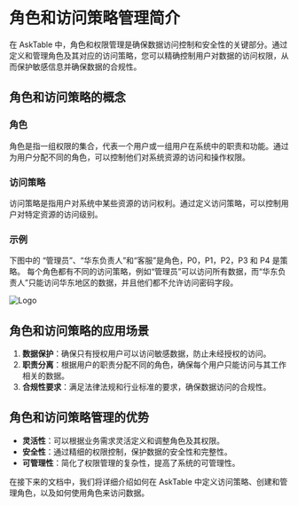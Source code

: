 # 角色和访问策略管理简介

在 AskTable 中，角色和权限管理是确保数据访问控制和安全性的关键部分。通过定义和管理角色及其对应的访问策略，您可以精确控制用户对数据的访问权限，从而保护敏感信息并确保数据的合规性。

## 角色和访问策略的概念



### 角色

角色是指一组权限的集合，代表一个用户或一组用户在系统中的职责和功能。通过为用户分配不同的角色，可以控制他们对系统资源的访问和操作权限。


### 访问策略

访问策略是指用户对系统中某些资源的访问权利。通过定义访问策略，可以控制用户对特定资源的访问级别。


### 示例

下图中的 “管理员”、“华东负责人”和“客服”是角色，P0，P1，P2，P3 和 P4 是策略。
每个角色都有不同的访问策略，例如“管理员”可以访问所有数据，而“华东负责人”只能访问华东地区的数据，并且他们都不允许访问密码字段。

<div className="img-center large">
  <img src="/img/asktable/at_auth_role_policy.png" alt="Logo" />
</div>

## 角色和访问策略的应用场景

1. **数据保护**：确保只有授权用户可以访问敏感数据，防止未经授权的访问。
2. **职责分离**：根据用户的职责分配不同的角色，确保每个用户只能访问与其工作相关的数据。
3. **合规性要求**：满足法律法规和行业标准的要求，确保数据访问的合规性。

## 角色和访问策略管理的优势

- **灵活性**：可以根据业务需求灵活定义和调整角色及其权限。
- **安全性**：通过精细的权限控制，保护数据的安全性和完整性。
- **可管理性**：简化了权限管理的复杂性，提高了系统的可管理性。

在接下来的文档中，我们将详细介绍如何在 AskTable 中定义访问策略、创建和管理角色，以及如何使用角色来访问数据。
